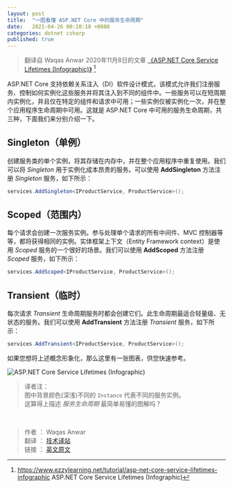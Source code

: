 ```yaml
---
layout: post
title:  "一图看懂 ASP.NET Core 中的服务生命周期"
date:   2021-04-26 00:10:10 +0800
categories: dotnet csharp
published: true
---
```


> 翻译自 Waqas Anwar 2020年11月8日的文章 [《ASP.NET Core Service Lifetimes (Infographic)》](https://www.ezzylearning.net/tutorial/asp-net-core-service-lifetimes-infographic) [^1]

[^1]: <https://www.ezzylearning.net/tutorial/asp-net-core-service-lifetimes-infographic> ASP.NET Core Service Lifetimes (Infographic)

<!-- ASP.NET Core supports the dependency injection (DI) software design pattern that allows us to register services and control how these services will be instantiated and injected in different components. Some services will be instantiated for a short time and will be available only in a particular component and request. Some will be instantiated just once and will be available throughout the application. Here are the service lifetimes available in ASP.NET Core. -->

ASP.NET Core 支持依赖关系注入（DI）软件设计模式，该模式允许我们注册服务、控制如何实例化这些服务并将其注入到不同的组件中。一些服务可以在短周期内实例化，并且仅在特定的组件和请求中可用；一些实例仅被实例化一次，并在整个应用程序生命周期中可用。这就是 ASP.NET Core 中可用的服务生命周期，共三种，下面我们来分别介绍一下。

## Singleton（单例）

<!-- A single instance of the service class is created, stored in memory and reused throughout the application. We can use Singleton for services that are expensive to instantiate. We can register Singleton service using the **AddSingleton** method as follows: -->

创建服务类的单个实例，将其存储在内存中，并在整个应用程序中重复使用。我们可以将 *Singleton* 用于实例化成本昂贵的服务。可以使用 **AddSingleton** 方法注册 *Singleton* 服务，如下所示：

```csharp
services.AddSingleton<IProductService, ProductService>();
```

## Scoped（范围内）

<!-- The service instance will be created once per request. All middlewares, MVC controllers, etc. that participate in handling of a single request will get the same instance. A good candidate for a scoped service is an Entity Framework context. We can register Scoped service using the AddScoped method as follows: -->

每个请求会创建一次服务实例。参与处理单个请求的所有中间件、MVC 控制器等等，都将获得相同的实例。实体框架上下文（Entity Framework context）是使用 *Scoped* 服务的一个很好的场景。我们可以使用 **AddScoped** 方法注册 *Scoped* 服务，如下所示：

```csharp
services.AddScoped<IProductService, ProductService>();
```

## Transient（临时）

<!-- Transient lifetime services are created each time they’re requested. This lifetime works best for lightweight, stateless services. We can register Transient service using the AddTransient method as follows: -->

每次请求 *Transient* 生命周期服务时都会创建它们。此生命周期最适合轻量级、无状态的服务。我们可以使用 **AddTransient** 方法注册 *Transient* 服务，如下所示：

```csharp
services.AddTransient<IProductService, ProductService>();
```

<!-- If you want to visualize the above concepts then here is an infographic for your quick reference. -->

如果您想将上述概念形象化，那么这里有一张图表，供您快速参考。

![ASP.NET Core Service Lifetimes (Infographic)](https://ittranslator.cn/assets/images//202104/ASP.NET-Core-Service-Lifetime-Infographic-t.png)

> 译者注：  
> 图中背景颜色(深浅)不同的 `Instance` 代表不同的服务实例。  
> 这算得上描述 *服务生命周期* 最简单易懂的图解吗？

<br/>

> 作者 ： Waqas Anwar  
> 翻译 ： [技术译站](https://ittranslator.cn/)  
> 链接 ： [英文原文](https://www.ezzylearning.net/tutorial/asp-net-core-service-lifetimes-infographic)
